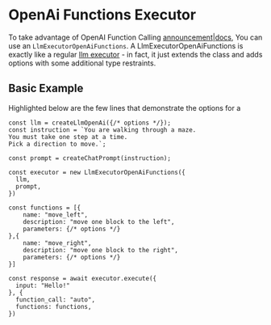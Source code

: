 # OpenAi Functions Executor

To take advantage of OpenAI Function Calling [announcement](https://openai.com/blog/function-calling-and-other-api-updates)|[docs](https://platform.openai.com/docs/guides/gpt/function-calling), You can use an `LlmExecutorOpenAiFunctions`. A LlmExecutorOpenAiFunctions is exactly like a regular [llm executor](/executor/) - in fact, it just extends the class and adds options with some additional type restraints.

## Basic Example
Highlighted below are the few lines that demonstrate the options for a 
```typescript{13,14,15,16,17,18,19,20,21,26,27}:no-line-numbers
const llm = createLlmOpenAi({/* options */});
const instruction = `You are walking through a maze.
You must take one step at a time.
Pick a direction to move.`;

const prompt = createChatPrompt(instruction);

const executor = new LlmExecutorOpenAiFunctions({
  llm,
  prompt,
})

const functions = [{
    name: "move_left",
    description: "move one block to the left",
    parameters: {/* options */}
},{
    name: "move_right",
    description: "move one block to the right",
    parameters: {/* options */}
}]

const response = await executor.execute({
  input: "Hello!"
}, {
  function_call: "auto",
  functions: functions,
})
```
